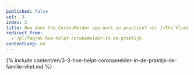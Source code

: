 ```yaml
---
published: false
set:  3
index: 3
title: How does the CoronaMelder app work in practice? <br />The Vliet family
redirect_from: 
  - /pl/faq/45-hoe-helpt-coronamelder-in-de-praktijk
contentLang: en
---
```

{% include content/en/3-3-hoe-helpt-coronamelder-in-de-praktijk-de-familie-vliet.md %}
